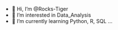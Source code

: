 - 👋 Hi, I’m @Rocks-Tiger
- 👀 I’m interested in Data_Analysis
- 🌱 I’m currently learning Python, R, SQL ...

<!---
Rocks-Tiger/Rocks-Tiger is a ✨ special ✨ repository because its `README.md` (this file) appears on your GitHub profile.
You can click the Preview link to take a look at your changes.
--->
